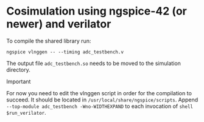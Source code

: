 # Cosimulation using ngspice-42 (or newer) and verilator

To compile the shared library run:

```
ngspice vlnggen -- --timing adc_testbench.v
```

The output file `adc_testbench.so` needs to be moved to the simulation directory.

> [!IMPORTANT]  
> For now you need to edit the vlnggen script in order for the compilation to succeed. It should be located in `/usr/local/share/ngspice/scripts`. Append `--top-module adc_testbench -Wno-WIDTHEXPAND` to each invocation of `shell $run_verilator`.